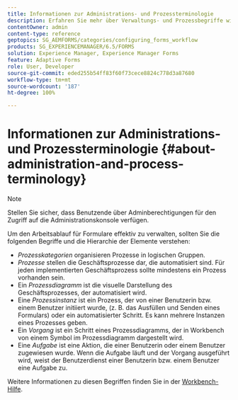 ```yaml
---
title: Informationen zur Administrations- und Prozessterminologie
description: Erfahren Sie mehr über Verwaltungs- und Prozessbegriffe wie Prozessinstanz, Prozessdiagramm und Vorgang.
contentOwner: admin
content-type: reference
geptopics: SG_AEMFORMS/categories/configuring_forms_workflow
products: SG_EXPERIENCEMANAGER/6.5/FORMS
solution: Experience Manager, Experience Manager Forms
feature: Adaptive Forms
role: User, Developer
source-git-commit: eded255b54ff83f60f73cece8824c778d3a87680
workflow-type: tm+mt
source-wordcount: '187'
ht-degree: 100%

---
```


# Informationen zur Administrations- und Prozessterminologie {#about-administration-and-process-terminology}

>[!NOTE]
> 
> Stellen Sie sicher, dass Benutzende über Adminberechtigungen für den Zugriff auf die Administrationskonsole verfügen.

Um den Arbeitsablauf für Formulare effektiv zu verwalten, sollten Sie die folgenden Begriffe und die Hierarchie der Elemente verstehen:

* *Prozesskategorien* organisieren Prozesse in logischen Gruppen.
* *Prozesse* stellen die Geschäftsprozesse dar, die automatisiert sind. Für jeden implementierten Geschäftsprozess sollte mindestens ein Prozess vorhanden sein.
* Ein *Prozessdiagramm* ist die visuelle Darstellung des Geschäftsprozesses, der automatisiert wird.
* Eine *Prozessinstanz* ist ein Prozess, der von einer Benutzerin bzw. einem Benutzer initiiert wurde, (z. B. das Ausfüllen und Senden eines Formulars) oder ein automatisierter Schritt. Es kann mehrere Instanzen eines Prozesses geben.
* Ein *Vorgang* ist ein Schritt eines Prozessdiagramms, der in Workbench von einem Symbol im Prozessdiagramm dargestellt wird.
* Eine *Aufgabe* ist eine Aktion, die einer Benutzerin oder einem Benutzer zugewiesen wurde. Wenn die Aufgabe läuft und der Vorgang ausgeführt wird, weist der Benutzerdienst einer Benutzerin bzw. einem Benutzer eine Aufgabe zu.

Weitere Informationen zu diesen Begriffen finden Sie in der [Workbench-Hilfe](https://www.adobe.com/go/learn_aemforms_workbench_63_de).
